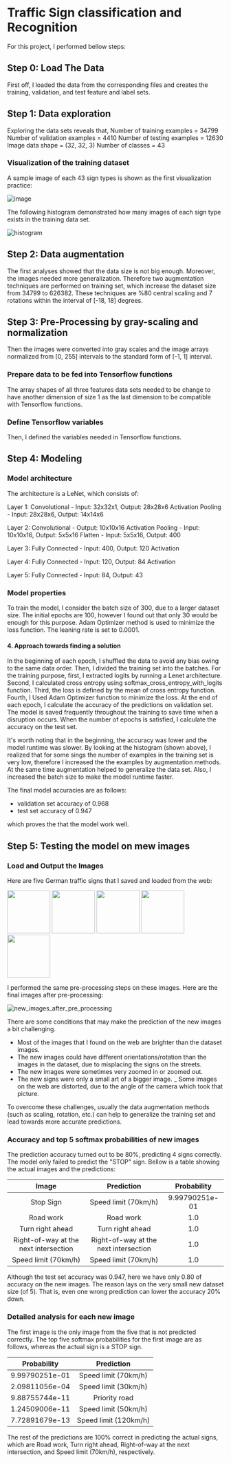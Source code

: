 # **Traffic Sign classification and Recognition**

For this project, I performed bellow steps:

## Step 0: Load The Data

First off, I loaded the data from the corresponding files and creates the training, validation, and test feature and label sets.


## Step 1: Data exploration
Exploring the data sets reveals that, 
Number of training examples   = 34799
Number of validation examples = 4410
Number of testing examples    = 12630
Image data shape  = (32, 32, 3)
Number of classes = 43

### Visualization of the training dataset

A sample image of each 43 sign types is shown as the first visualization practice:

![image](https://github.com/hanieh-hassanzadeh/traffic-signs-classifier/blob/master/examples/visul1.png)

The following histogram demonstrated how many images of each sign type exists in the training data set.

![histogram](https://github.com/hanieh-hassanzadeh/traffic-signs-classifier/blob/master/examples/visul2.png)


## Step 2: Data augmentation

The first analyses showed that the data size is not big enough. Moreover, the images needed more generalization. Therefore two augmentation techniques are performed on training set, which increase the dataset size from 34799 to 626382. These techniques are %80 central scaling and 7 rotations within the interval of [-18, 18] degrees. 


## Step 3: Pre-Processing by gray-scaling and normalization

Then the images were converted into gray scales and the image arrays normalized from [0, 255] intervals to the standard form of [-1, 1] interval.


### Prepare data to be fed into Tensorflow functions

The array shapes of all three features data sets needed to be change to have another dimension of size 1 as the last dimension to be compatible with Tensorflow functions.


### Define Tensorflow variables

Then, I defined the variables needed in Tensorflow functions.


## Step 4: Modeling

### Model architecture

The architecture is a LeNet, which consists of:

Layer 1: Convolutional - Input: 32x32x1, Output: 28x28x6
    Activation
    Pooling - Input: 28x28x6, Output: 14x14x6
    
Layer 2: Convolutional - Output: 10x10x16
    Activation
    Pooling - Input: 10x10x16, Output: 5x5x16
    Flatten - Input: 5x5x16, Output: 400
    
Layer 3: Fully Connected - Input: 400, Output: 120
    Activation
    
Layer 4: Fully Connected - Input: 120, Output: 84
    Activation
    
Layer 5: Fully Connected - Input: 84, Output: 43


### Model properties

To train the model, I consider the batch size of 300, due to a larger dataset size. The initial epochs are 100, however I found out that only 30 would be enough for this purpose. Adam Optimizer method is used to minimize the loss function. The leaning rate is set to 0.0001. 

#### 4. Approach towards finding a solution

In the beginning of each epoch, I shuffled the data to avoid any bias owing to the same data order. Then, I divided the training set into the batches. 
For the training purpose, first, I extracted logits by running a Lenet architecture. Second, I calculated cross entropy using softmax_cross_entropy_with_logits function. Third, the loss is defined by the mean of cross entropy function. Fourth, I Used Adam Optimizer function to minimize the loss. 
At the end of each epoch, I calculate the accuracy of the predictions  on validation set. The model is saved frequently throughout the training to save time when a disruption occurs. 
When the number of epochs is satisfied, I calculate the accuracy on the test set. 


It's worth noting that in the beginning, the accuracy was lower and the model runtime was slower. By looking at the histogram (shown above), I realized that for some sings the number of examples in the training set is very low, therefore I increased the the examples by augmentation methods. At the same time augmentation helped to generalize the data set. Also, I increased the batch size to make the model runtime faster.

The final model accuracies are as follows:

* validation set accuracy of 0.968 
* test set accuracy of 0.947

which proves the that the model work well.


## Step 5: Testing the model on mew images

### Load and Output the Images

Here are five German traffic signs that I saved and loaded from the web:

<img src="https://github.com/hanieh-hassanzadeh/traffic-signs-classifier/blob/master/newImg/1.png" height=100>      <img src="https://github.com/hanieh-hassanzadeh/traffic-signs-classifier/blob/master/newImg/2.png" height=100>      <img src="https://github.com/hanieh-hassanzadeh/traffic-signs-classifier/blob/master/newImg/3.png" height=100>      <img src="https://github.com/hanieh-hassanzadeh/traffic-signs-classifier/blob/master/newImg/4.png" height=100>      <img src="https://github.com/hanieh-hassanzadeh/traffic-signs-classifier/blob/master/newImg/5.png" height=100>          

I performed the same pre-processing steps on these images. Here are the final images after pre-processing:

![new_images_after_pre_processing](https://github.com/hanieh-hassanzadeh/traffic-signs-classifier/blob/master/examples/new_images.png)


There are some conditions that may make the prediction of the new images a bit challenging. 
- Most of the images that I found on the web are brighter than the dataset images.
- The new images could have different orientations/rotation than the images in the dataset, due to misplacing the signs on the streets.
- The new images were sometimes very zoomed in or zoomed out.
- The new signs were only a small art of a bigger image.
_ Some images on the web are distorted, due to the angle of the camera which took that picture.


To overcome these challenges, usually the data augmentation methods (such as scaling, rotation, etc.) can help to generalize the training set and lead towards more accurate predictions. 


### Accuracy and top 5 softmax probabilities of new images

The prediction accuracy turned out to be 80%, predicting 4 signs correctly. The model only failed to predict the "STOP" sign. Bellow is a table showing the actual images and the predictions:

| Image									|     Prediction	   					| Probability         	| 
|:-------------------------------------:|:-------------------------------------:|:---------------------:|
| Stop Sign      						| Speed limit (70km/h) 					|9.99790251e-01			| 
| Road work    							| Road work 							|1.0         			|
| Turn right ahead						| Turn right ahead						|1.0         			|
| Right-of-way at the next intersection	| Right-of-way at the next intersection	|1.0         			|
| Speed limit (70km/h)					| Speed limit (70km/h)      			|1.0         			|

Although the test set accuracy was 0.947, here we have only 0.80 of accuracy on the new images. The reason lays on the very small new dataset size (of 5). That is, even one wrong prediction can lower the accuracy 20% down.   



### Detailed analysis for each new image

The first image is the only image from the five that is not predicted correctly. The top five softmax probabilities for the first image are as follows, whereas the actual sign is a STOP sign.

| Probability         	|     Prediction	        					| 
|:---------------------:|:---------------------------------------------:| 
| 9.99790251e-01		| Speed limit (70km/h)							| 
| 2.09811056e-04		| Speed limit (30km/h)							|
| 9.88755744e-11		| Priority road									|
| 1.24509006e-11		| Speed limit (50km/h)			 				|
| 7.72891679e-13		| Speed limit (120km/h)    						|


The rest of the predictions are 100% correct in predicting the actual signs, which are Road work, Turn right ahead, Right-of-way at the next intersection, and Speed limit (70km/h), respectively.
